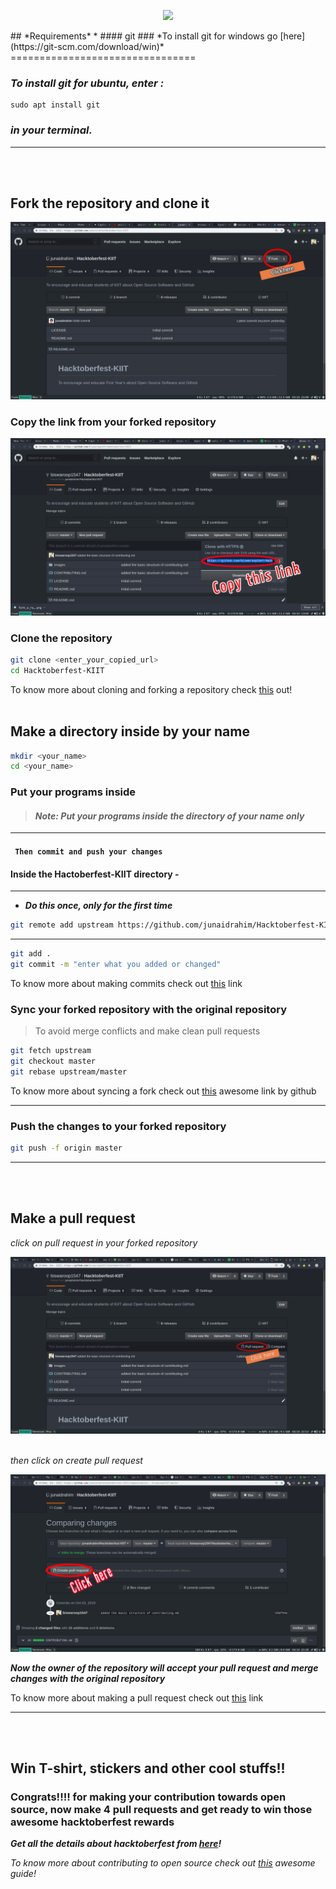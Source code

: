 <p align="center">
    <img src="https://rawcdn.githack.com/junaidrahim/Hacktoberfest-KIIT/ae29016f23b3cb4ffd209dd8f309f269448f35f2/images/hacktoberfest.png">
</p>
## *Requirements*
* #### git 
### *To install git for windows go [here](https://git-scm.com/download/win)*
================================

### *To install git for ubuntu, enter :*
``` 
sudo apt install git 
```
### *in your terminal.*
***
<br></br>
## **Fork the repository and clone it**
![](images/fork_a_repo.png)
### Copy the link from your forked repository

![](images/clone_a_repo.png)

### Clone the repository
```bash
git clone <enter_your_copied_url>
cd Hacktoberfest-KIIT
```

To know more about cloning and forking a repository check [this](https://help.github.com/en/articles/fork-a-repo) out!
<br></br>
## Make a directory inside by your name 
```bash
mkdir <your_name>
cd <your_name>
```
### **Put your programs inside**
>#### *Note: Put your programs inside the directory of your name only*
---
#### ``` Then commit and push your changes```
#### Inside the Hactoberfest-KIIT directory -
---
* ***Do this once, only for the first time***
```bash
git remote add upstream https://github.com/junaidrahim/Hacktoberfest-KIIT.git
``` 
---
```bash
git add .
git commit -m "enter what you added or changed"
```

To know more about making commits check out [this](https://help.github.com/en/articles/pushing-commits-to-a-remote-repository) link
### **Sync your forked repository with the original repository**
> To avoid merge conflicts and make clean pull requests
```bash
git fetch upstream
git checkout master
git rebase upstream/master
```
To know more about syncing a fork check out [this](https://help.github.com/en/articles/syncing-a-fork) awesome link by github
***
### **Push the changes to your forked repository**
```bash
git push -f origin master
```
***
<br></br>



## **Make a pull request**

*click on pull request in your forked repository*

![click_pull_request1](images/pull_req1.png)
<br></br>

*then click on create pull request*

![click_pull_request2](images/pull_req2.png)

***Now the owner of the repository will accept your pull request and merge changes with the original repository*** 

To know more about making a pull request check out [this](https://help.github.com/en/articles/creating-a-pull-request) link
***
<br></br>



## **Win T-shirt, stickers and other cool stuffs!!**
###  Congrats!!!! for making your contribution towards open source, now make 4 pull requests and get ready to win those awesome hacktoberfest rewards 

***Get all the details about hacktoberfest from [here](https://hacktoberfest.digitalocean.com/)!***

*To know more about contributing to open source check out [this](https://opensource.guide/how-to-contribute/) awesome guide!*


